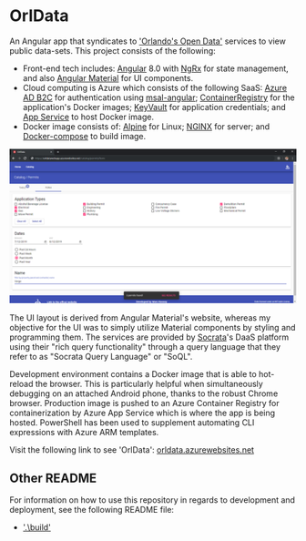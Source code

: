 # OrlData

An Angular app that syndicates to ['Orlando's Open Data'](https://data.cityoforlando.net/) services to view public data-sets. This project consists of the following:

- Front-end tech includes: [Angular](https://angular.io/) 8.0 with [NgRx](https://ngrx.io/) for state management, and also [Angular Material](https://material.angular.io/) for UI components.
- Cloud computing is Azure which consists of the following SaaS: [Azure AD B2C](https://docs.microsoft.com/en-us/azure/active-directory-b2c/active-directory-b2c-overview) for authentication using [msal-angular](https://github.com/AzureAD/microsoft-authentication-library-for-js); [ContainerRegistry](https://docs.microsoft.com/en-us/azure/container-registry/container-registry-intro) for the application's Docker images; [KeyVault](https://docs.microsoft.com/en-us/azure/key-vault/key-vault-overview) for application credentials; and [App Service](https://docs.microsoft.com/en-us/azure/app-service/containers/app-service-linux-intro) to host Docker image.
- Docker image consists of: [Alpine](https://hub.docker.com/_/alpine/) for Linux; [NGINX](https://www.nginx.com/) for server; and [Docker-compose](https://docs.docker.com/compose/) to build image.

![OrlData](resources/media/web_screenshot.png)

The UI layout is derived from Angular Material's website, whereas my objective for the UI was to simply utilize Material components by styling and programming them. The services are provided by [Socrata](https://dev.socrata.com/)'s DaaS platform using their "rich query functionality" through a query language that they refer to as "Socrata Query Language" or "SoQL".

Development environment contains a Docker image that is able to hot-reload the browser. This is particularly helpful when simultaneously debugging on an attached Android phone, thanks to the robust Chrome browser. Production image is pushed to an Azure Container Registry for containerization by Azure App Service which is where the app is being hosted. PowerShell has been used to supplement automating CLI expressions with Azure ARM templates.

Visit the following link to see 'OrlData':
[orldata.azurewebsites.net](https://orldata.azurewebsites.net)

## Other README

For information on how to use this repository in regards to development and deployment, see the following README file:

- ['.\build\'](build/README.md)
